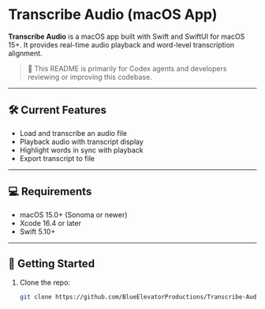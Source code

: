 # Transcribe Audio (macOS App)

**Transcribe Audio** is a macOS app built with Swift and SwiftUI for macOS 15+.
It provides real-time audio playback and word-level transcription alignment.

> 🎯 This README is primarily for Codex agents and developers reviewing or improving this codebase.

---

## 🛠 Current Features

- Load and transcribe an audio file
- Playback audio with transcript display
- Highlight words in sync with playback
- Export transcript to file

---

## 💻 Requirements

- macOS 15.0+ (Sonoma or newer)
- Xcode 16.4 or later
- Swift 5.10+

---

## 🚀 Getting Started

1. Clone the repo:
   ```bash
   git clone https://github.com/BlueElevatorProductions/Transcribe-Audio---Working.git
   ```
